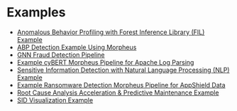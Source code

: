 <!--
SPDX-FileCopyrightText: Copyright (c) 2022, NVIDIA CORPORATION & AFFILIATES. All rights reserved.
SPDX-License-Identifier: Apache-2.0

Licensed under the Apache License, Version 2.0 (the "License");
you may not use this file except in compliance with the License.
You may obtain a copy of the License at

http://www.apache.org/licenses/LICENSE-2.0

Unless required by applicable law or agreed to in writing, software
distributed under the License is distributed on an "AS IS" BASIS,
WITHOUT WARRANTIES OR CONDITIONS OF ANY KIND, either express or implied.
See the License for the specific language governing permissions and
limitations under the License.
-->

# Examples
* [Anomalous Behavior Profiling with Forest Inference Library (FIL) Example](./examples/abp_nvsmi_detection/README.md)
* [ABP Detection Example Using Morpheus](./examples/abp_pcap_detection/README.md)
* [GNN Fraud Detection Pipeline](./examples/gnn_fraud_detection_pipeline/README.md)
* [Example cyBERT Morpheus Pipeline for Apache Log Parsing](./examples/log_parsing/README.md)
* [Sensitive Information Detection with Natural Language Processing (NLP) Example](./examples/nlp_si_detection/README.md)
* [Example Ransomware Detection Morpheus Pipeline for AppShield Data](./examples/ransomware_detection/README.md)
* [Root Cause Analysis Acceleration & Predictive Maintenance Example](./examples/root_cause_analysis/README.md)
* [SID Visualization Example](./examples/sid_visualization/README.md)

